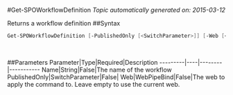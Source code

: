 #Get-SPOWorkflowDefinition
*Topic automatically generated on: 2015-03-12*

Returns a workflow definition
##Syntax
```powershell
Get-SPOWorkflowDefinition [-PublishedOnly [<SwitchParameter>]] [-Web [<WebPipeBind>]] [-Name [<String>]]
```
&nbsp;

##Parameters
Parameter|Type|Required|Description
---------|----|--------|-----------
Name|String|False|The name of the workflow
PublishedOnly|SwitchParameter|False|
Web|WebPipeBind|False|The web to apply the command to. Leave empty to use the current web.
